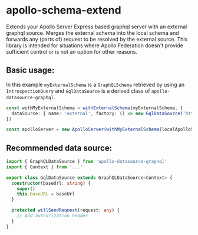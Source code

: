 # apollo-schema-extend

Extends your Apollo Server Express based graphql server with an external graphql source.
Merges the external schema into the local schema and forwards any (parts of) request to be resolved by the external source.
This library is intended for situations where Apollo Federation doesn't provide sufficient control or is not an option for other reasons.

## Basic usage:
In this example `myExternalSchema` is a `GraphQLSchema` retrieved by using an `IntrospectionQuery` and `GqlDataSource` is a derived class of `apollo-datasource-graphql`.

```typescript
const withMyExternalSchema = withExternalSchema(myExternalSchema, {
  dataSource: { name: 'external', factory: () => new GqlDataSource('https://myExternal.com/graphql') },
})

const apolloServer = new ApolloServer(withMyExternalSchema(localApolloServerConfig))
```

## Recommended data source:

```typescript
import { GraphQLDataSource } from 'apollo-datasource-graphql'
import { Context } from '...'

export class GqlDataSource extends GraphQLDataSource<Context> {
  constructor(baseUrl: string) {
    super()
    this.baseURL = baseUrl
  }

  protected willSendRequest(request: any) {
    // Add authorization header
  }
}
```
